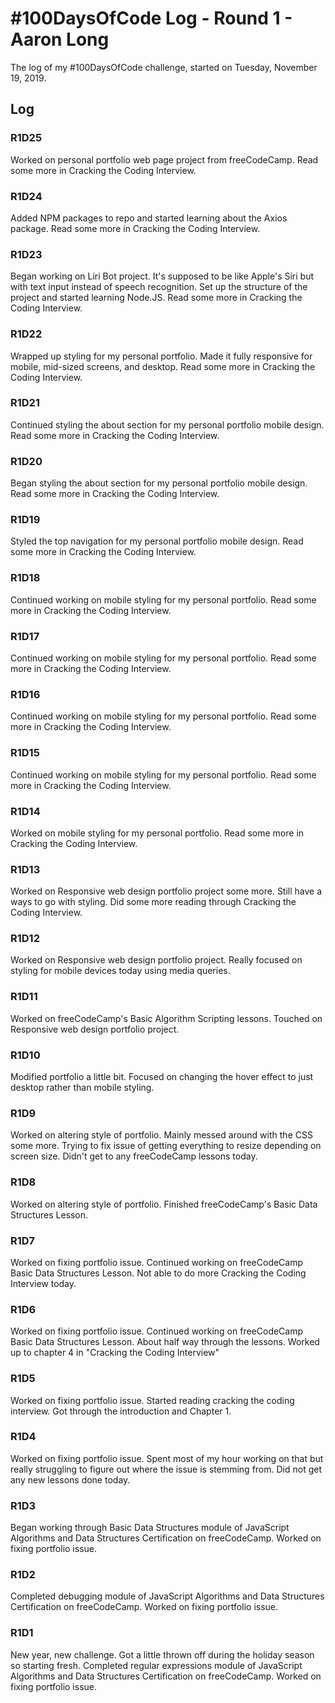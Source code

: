 # #100DaysOfCode Log - Round 1 - Aaron Long

The log of my #100DaysOfCode challenge, started on Tuesday, November 19, 2019.

## Log

### R1D25

Worked on personal portfolio web page project from freeCodeCamp. Read some more in Cracking the Coding Interview.

### R1D24

Added NPM packages to repo and started learning about the Axios package. Read some more in Cracking the Coding Interview.

### R1D23

Began working on Liri Bot project. It's supposed to be like Apple's Siri but with text input instead of speech recognition. Set up the structure of the project and started learning Node.JS. Read some more in Cracking the Coding Interview.

### R1D22

Wrapped up styling for my personal portfolio. Made it fully responsive for mobile, mid-sized screens, and desktop. Read some more in Cracking the Coding Interview.

### R1D21

Continued styling the about section for my personal portfolio mobile design. Read some more in Cracking the Coding Interview.

### R1D20

Began styling the about section for my personal portfolio mobile design. Read some more in Cracking the Coding Interview.

### R1D19

Styled the top navigation for my personal portfolio mobile design. Read some more in Cracking the Coding Interview.

### R1D18

Continued working on mobile styling for my personal portfolio. Read some more in Cracking the Coding Interview.

### R1D17

Continued working on mobile styling for my personal portfolio. Read some more in Cracking the Coding Interview.

### R1D16

Continued working on mobile styling for my personal portfolio. Read some more in Cracking the Coding Interview.

### R1D15

Continued working on mobile styling for my personal portfolio. Read some more in Cracking the Coding Interview.

### R1D14

Worked on mobile styling for my personal portfolio. Read some more in Cracking the Coding Interview.

### R1D13

Worked on Responsive web design portfolio project some more. Still have a ways to go with styling. Did some more reading through Cracking the Coding Interview.

### R1D12

Worked on Responsive web design portfolio project. Really focused on styling for mobile devices today using media queries.

### R1D11

Worked on freeCodeCamp's Basic Algorithm Scripting lessons. Touched on Responsive web design portfolio project.

### R1D10

Modified portfolio a little bit. Focused on changing the hover effect to just desktop rather than mobile styling.

### R1D9

Worked on altering style of portfolio. Mainly messed around with the CSS some more. Trying to fix issue of getting everything to resize depending on screen size. Didn't get to any freeCodeCamp lessons today.

### R1D8

Worked on altering style of portfolio. Finished freeCodeCamp's Basic Data Structures Lesson.

### R1D7

Worked on fixing portfolio issue. Continued working on freeCodeCamp Basic Data Structures Lesson. Not able to do more Cracking the Coding Interview today.

### R1D6

Worked on fixing portfolio issue. Continued working on freeCodeCamp Basic Data Structures Lesson. About half way through the lessons. Worked up to chapter 4 in "Cracking the Coding Interview"

### R1D5

Worked on fixing portfolio issue. Started reading cracking the coding interview. Got through the introduction and Chapter 1.

### R1D4

Worked on fixing portfolio issue. Spent most of my hour working on that but really struggling to figure out where the issue is stemming from. Did not get any new lessons done today.

### R1D3

Began working through Basic Data Structures module of JavaScript Algorithms and Data Structures Certification on freeCodeCamp. Worked on fixing portfolio issue.

### R1D2

Completed debugging module of JavaScript Algorithms and Data Structures Certification on freeCodeCamp. Worked on fixing portfolio issue.

### R1D1

New year, new challenge. Got a little thrown off during the holiday season so starting fresh. Completed regular expressions module of JavaScript Algorithms and Data Structures Certification on freeCodeCamp. Worked on fixing portfolio issue.
